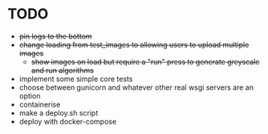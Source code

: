 # TODO

- ~~pin logs to the bottom~~
- ~~change loading from test_images to allowing users to upload multiple images~~
    - ~~show images on load but require a "run" press to generate greyscale and run algorithms~~
- implement some simple core tests
- choose between gunicorn and whatever other real wsgi servers are an option
- containerise
- make a deploy.sh script
- deploy with docker-compose